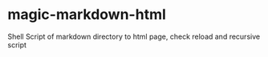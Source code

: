 # magic-markdown-html
Shell Script of markdown directory to html page, check reload and recursive script
